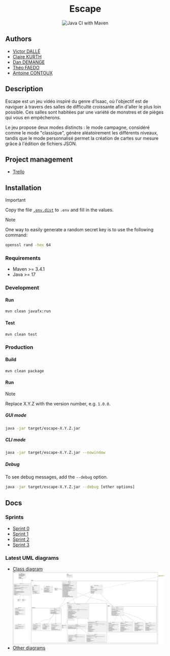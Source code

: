 <div align="center">

# Escape

![Java CI with Maven](https://github.com/victord54/escape/actions/workflows/maven.yml/badge.svg)
</div>

## Authors

* [Victor DALLÉ](https://github.com/victord54)
* [Claire KURTH](https://github.com/clairekth)
* [Dan DEMANGE](https://github.com/Hazvard)
* [Théo FAEDO](https://github.com/TheoFaedo)
* [Antoine CONTOUX](https://github.com/ActxLeToucan)

## Description

Escape est un jeu vidéo inspiré du genre d'Isaac, où l'objectif est de naviguer à travers des salles de
difficulté croissante afin d'aller le plus loin possible. Ces salles sont habitées par une variété de
monstres et de pièges qui vous en empêcherons.

Le jeu propose deux modes distincts : le mode campagne, considéré comme le mode "classique", génère aléatoirement
les différents niveaux, tandis que le mode personnalisé permet la création de cartes sur mesure grâce à l'édition
de fichiers JSON.

## Project management

* [Trello](https://trello.com/b/WUfGrD7d/escape)

## Installation

> [!IMPORTANT]
>
> Copy the file [`.env.dist`](.env.dist) to `.env` and fill in the values.

> [!NOTE]
>
> One way to easily generate a random secret key is to use the following command:
> ```bash
> openssl rand -hex 64
> ```

### Requirements

* Maven >= 3.4.1
* Java >= 17

### Development

#### Run

```bash
mvn clean javafx:run
```

#### Test

```bash
mvn clean test
```

### Production

#### Build

```bash
mvn clean package
```

#### Run

> [!NOTE]
> Replace X.Y.Z with the version number, e.g. `1.0.0`.

##### GUI mode

```bash
java -jar target/escape-X.Y.Z.jar
```

##### CLI mode

```bash
java -jar target/escape-X.Y.Z.jar --nowindow
```

##### Debug

To see debug messages, add the `--debug` option.

```bash
java -jar target/escape-X.Y.Z.jar --debug [other options]
```

## Docs

### Sprints

* [Sprint 0](docs/sprints/0)
* [Sprint 1](docs/sprints/1)
* [Sprint 2](docs/sprints/2)
* [Sprint 3](docs/sprints/3)

### Latest UML diagrams

* [Class diagram](docs/uml/class-diagram.svg)\
  ![Class diagram](docs/uml/class-diagram.svg)
* [Other diagrams](docs/uml)
